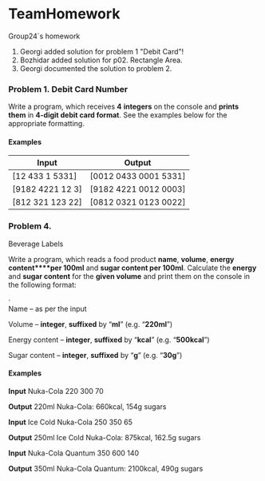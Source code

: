 # TeamHomework
Group24`s homework
1. Georgi added solution for problem 1 "Debit Card"!
2. Bozhidar added solution for p02. Rectangle Area.
3. Georgi documented the solution to problem 2.

### Problem 1. **Debit Card Number**

Write a program, which receives **4** **integers** on the console and **prints them** in **4-digit debit card format**. See the examples below for the appropriate formatting.

#### **Examples**

| **Input** | **Output** |
| --- | --- |
| [12 433 1 5331] | [0012 0433 0001 5331] |
| [9182 4221 12 3] | [9182 4221 0012 0003] |
| [812 321 123 22] | [0812 0321 0123 0022] |


### Problem 4.                 
Beverage Labels

Write a program, which reads a food product **name**, **volume**, **energy content****per 100ml** and **sugar content per 100ml**. Calculate the **energy** and **sugar content**
for the **given volume** and print them
on the console in the following format:

·        
Name – as per the input

Volume – **integer**,
**suffixed** by “**ml**” (e.g. “**220ml**”)
   
Energy content – **integer**, **suffixed** by “**kcal**” (e.g. “**500kcal**”)
   
Sugar content – **integer**, **suffixed** by “**g**” (e.g. “**30g**”) 

#### Examples

**Input**
Nuka-Cola
220
300
70

**Output**
 220ml Nuka-Cola:
660kcal, 154g
  sugars

**Input**
 Ice Cold Nuka-Cola
250
350
65

**Output**
250ml Ice Cold Nuka-Cola:
875kcal, 162.5g sugars

**Input**
Nuka-Cola Quantum
350
600
140
 
**Output**
350ml Nuka-Cola Quantum:
2100kcal, 490g sugars
 



 

